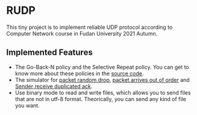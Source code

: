 # RUDP
This tiny project is to implement reliable UDP protocol according to Computer Network course in Fudan University 2021 Autumn.
## Implemented Features
- The Go-Back-N policy and the Selective Repeat policy. You can get to know more about these policies in the [source code](./Sender.py).
- The simulator for [packet random drop](tests/RandomDropTest.py), [packet arrives out of order](tests/OutOfOrderTest.py) and [Sender receive duplicated ack](tests/DupPacketTest.py).
- Use binary mode to read and write files, which allows you to send files that are not in utf-8 format. Theorically, you can send any kind of file you want.
